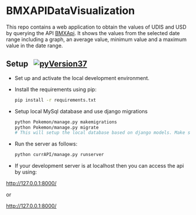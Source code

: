 # BMXAPIDataVisualization

This repo contains a web application to obtain the values of UDIS and USD by querying the API
[BMXApi](https://www.banxico.org.mx/SieAPIRest/service/v1/;jsessionid=5fa4f900baccc38cd60cb4f38981).  It shows the values from the selected  date range including a graph, an average value, minimum value and a maximum value in the date range.


## Setup &nbsp; [![pyVersion37](https://img.shields.io/badge/python-3.9-blue.svg)](https://www.python.org/downloads/release/python-397/)

- Set up and activate the local development environment.


- Install the requirements using pip:

    ```sh
    pip install -r requirements.txt
    ```

- Setup local MySql database and use django migrations 

    ```sh
    python Pokemon/manage.py makemigrations
    python Pokemon/manage.py migrate
    # This will setup the local database based on django models. Make sure you are in the same directory as manage.py file
    ```
- Run the server as follows:

    ```sh
    python currAPI/manage.py runserver
    ```

- If your development server is at localhost then you can access the api by using:

http://127.0.0.1:8000/

or

http://127.0.0.1:8000/
